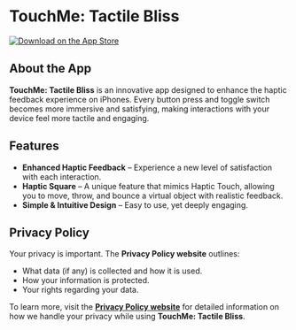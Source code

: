 # TouchMe: Tactile Bliss

[![Download on the App Store](https://developer.apple.com/assets/elements/badges/download-on-the-app-store.svg)](https://apps.apple.com/it/app/touchme-tactile-bliss/id6742422031?l=en-GB)

## About the App
**TouchMe: Tactile Bliss** is an innovative app designed to enhance the haptic feedback experience on iPhones. Every button press and toggle switch becomes more immersive and satisfying, making interactions with your device feel more tactile and engaging.

## Features
- **Enhanced Haptic Feedback** – Experience a new level of satisfaction with each interaction.  
- **Haptic Square** – A unique feature that mimics Haptic Touch, allowing you to move, throw, and bounce a virtual object with realistic feedback.  
- **Simple & Intuitive Design** – Easy to use, yet deeply engaging.  

## Privacy Policy
Your privacy is important. The **Privacy Policy website** outlines:  
- What data (if any) is collected and how it is used.  
- How your information is protected.  
- Your rights regarding your data.  

To learn more, visit the **[Privacy Policy website](https://pietrosaveri.github.io/TouchMePrivacyPolicy/)** for detailed information on how we handle your privacy while using **TouchMe: Tactile Bliss**.
